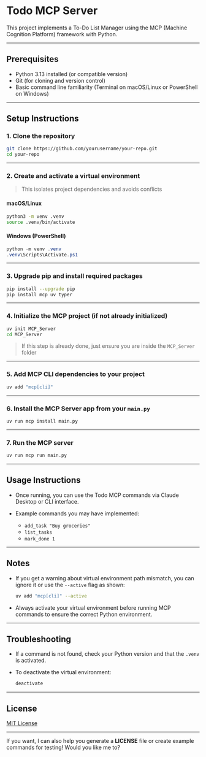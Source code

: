 # Todo MCP Server

This project implements a To-Do List Manager using the MCP (Machine Cognition Platform) framework with Python.

---

## Prerequisites

- Python 3.13 installed (or compatible version)
- Git (for cloning and version control)
- Basic command line familiarity (Terminal on macOS/Linux or PowerShell on Windows)

---

## Setup Instructions

### 1. Clone the repository

```bash
git clone https://github.com/yourusername/your-repo.git
cd your-repo
````

---

### 2. Create and activate a virtual environment

> This isolates project dependencies and avoids conflicts

#### macOS/Linux

```bash
python3 -m venv .venv
source .venv/bin/activate
```

#### Windows (PowerShell)

```powershell
python -m venv .venv
.venv\Scripts\Activate.ps1
```

---

### 3. Upgrade pip and install required packages

```bash
pip install --upgrade pip
pip install mcp uv typer
```

---

### 4. Initialize the MCP project (if not already initialized)

```bash
uv init MCP_Server
cd MCP_Server
```

> If this step is already done, just ensure you are inside the `MCP_Server` folder

---

### 5. Add MCP CLI dependencies to your project

```bash
uv add "mcp[cli]"
```

---

### 6. Install the MCP Server app from your `main.py`

```bash
uv run mcp install main.py
```

---

### 7. Run the MCP server

```bash
uv run mcp run main.py
```

---

## Usage Instructions

* Once running, you can use the Todo MCP commands via Claude Desktop or CLI interface.

* Example commands you may have implemented:

  * `add_task "Buy groceries"`
  * `list_tasks`
  * `mark_done 1`

---

## Notes

* If you get a warning about virtual environment path mismatch, you can ignore it or use the `--active` flag as shown:

  ```bash
  uv add "mcp[cli]" --active
  ```

* Always activate your virtual environment before running MCP commands to ensure the correct Python environment.

---

## Troubleshooting

* If a command is not found, check your Python version and that the `.venv` is activated.

* To deactivate the virtual environment:

  ```bash
  deactivate
  ```

---

## License

[MIT License](LICENSE)

---



If you want, I can also help you generate a **LICENSE** file or create example commands for testing! Would you like me to?
```
